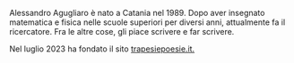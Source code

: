 <!-- Alessandro Agugliaro è nato a Catania nel 1989. Scrive da quando ha memoria, ma non si ricorda da quando ce l'ha. Perde spesso il filo del discorso, e per questo se l'è legato al dito. E' nato a Catania nel 1989, esattamente duecento anni dopo la rivoluzione francese e 497 dopo la scoperta delle Americhe. Coincidenze? Sì.
Per lo sforzo del parto è crollato il muro di Berlino. E' nato nel 1989.

 Vive di stenti e dell'elemosina dei passanti. A volte girovaga per la città con il pene di fuori. Per questo, riceve spesso complimenti dalle belle gnocche. A volte anche dai begli gnocchi. Fra le sue passioni citiamo: spalare merde di vacca, fare affermazioni offensive all'indirizzo delle minoranze, offendere la memoria dei defunti. -->


Alessandro Agugliaro è nato a Catania nel 1989. Dopo aver insegnato matematica e fisica nelle scuole superiori per diversi anni, attualmente fa il ricercatore. Fra le altre cose, gli piace scrivere e far scrivere.  

Nel luglio 2023 ha fondato il sito [trapesiepoesie.it.](https://trapesiepoesie.it)
